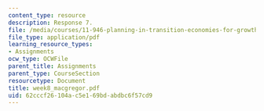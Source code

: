 ```yaml
---
content_type: resource
description: Response 7.
file: /media/courses/11-946-planning-in-transition-economies-for-growth-and-equity-spring-2004/62cccf26104ac5e169bdabdbc6f57cd9_week8_macgregor.pdf
file_type: application/pdf
learning_resource_types:
- Assignments
ocw_type: OCWFile
parent_title: Assignments
parent_type: CourseSection
resourcetype: Document
title: week8_macgregor.pdf
uid: 62cccf26-104a-c5e1-69bd-abdbc6f57cd9
---
```

